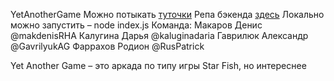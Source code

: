 YetAnotherGame
Можно потыкать [туточки](https://www.google.com)
Репа бэкенда [здесь](https://github.com/go-park-mail-ru/2018_2_YetAnotherGame)
Локально можно запустить – node index.js
Команда:
Макаров Денис @makdenisRHA
Калугина Дарья @kaluginadaria
Гаврилюк Александр @GavrilyukAG
Фаррахов Родион @RusPatrick 

Yet Another Game – это аркада по типу игры Star Fish, но интереснее

